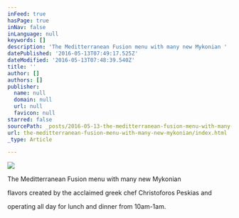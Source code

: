 ```yaml
---
inFeed: true
hasPage: true
inNav: false
inLanguage: null
keywords: []
description: 'The Meditterranean Fusion menu with many new Mykonian '
datePublished: '2016-05-13T07:49:17.525Z'
dateModified: '2016-05-13T07:48:39.540Z'
title: ''
author: []
authors: []
publisher:
  name: null
  domain: null
  url: null
  favicon: null
starred: false
sourcePath: _posts/2016-05-13-the-meditterranean-fusion-menu-with-many-new-mykonian.md
url: the-meditterranean-fusion-menu-with-many-new-mykonian/index.html
_type: Article

---
```

![](https://the-grid-user-content.s3-us-west-2.amazonaws.com/ddd3e933-ab9e-4ca8-8788-5daf40959b45.jpg)

The Meditterranean Fusion menu with many new Mykonian 

flavors created by the acclaimed greek chef Christoforos Peskias and

operating all day for lunch and dinner from 10am-1am.